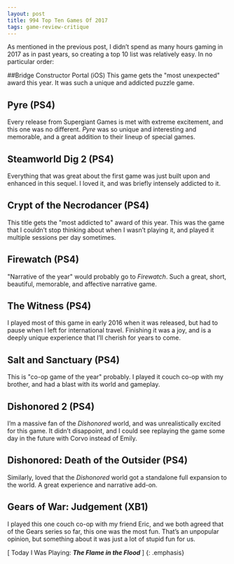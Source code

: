 ```yaml
---
layout: post
title: 994 Top Ten Games Of 2017
tags: game-review-critique
---
```

As mentioned in the previous post, I didn’t spend as many hours gaming in 2017 as in past years, so creating a top 10 list was relatively easy. In no particular order:

##Bridge Constructor Portal (iOS)
This game gets the "most unexpected" award this year. It was such a unique and addicted puzzle game.

## Pyre (PS4)
Every release from Supergiant Games is met with extreme excitement, and this one was no different. *Pyre* was so unique and interesting and memorable, and a great addition to their lineup of special games.

## Steamworld Dig 2 (PS4)
Everything that was great about the first game was just built upon and enhanced in this sequel. I loved it, and was briefly intensely addicted to it.

## Crypt of the Necrodancer (PS4)
This title gets the "most addicted to" award of this year. This was the game that I couldn’t stop thinking about when I wasn’t playing it, and played it multiple sessions per day sometimes.

## Firewatch (PS4)
"Narrative of the year" would probably go to *Firewatch*. Such a great, short, beautiful, memorable, and affective narrative game.

## The Witness (PS4)
I played most of this game in early 2016 when it was released, but had to pause when I left for international travel. Finishing it was a joy, and is a deeply unique experience that I’ll cherish for years to come.

## Salt and Sanctuary (PS4)
This is "co-op game of the year" probably. I played it couch co-op with my brother, and had a blast with its world and gameplay.

## Dishonored 2 (PS4)
I’m a massive fan of the *Dishonored* world, and was unrealistically excited for this game. It didn’t disappoint, and I could see replaying the game some day in the future with Corvo instead of Emily.

## Dishonored: Death of the Outsider (PS4)
Similarly, loved that the *Dishonored* world got a standalone full expansion to the world. A great experience and narrative add-on.

## Gears of War: Judgement (XB1)
I played this one couch co-op with my friend Eric, and we both agreed that of the Gears series so far, this one was the most fun. That’s an unpopular opinion, but something about it was just a lot of stupid fun for us.

[ Today I Was Playing: ***The Flame in the Flood*** ]
{: .emphasis}
